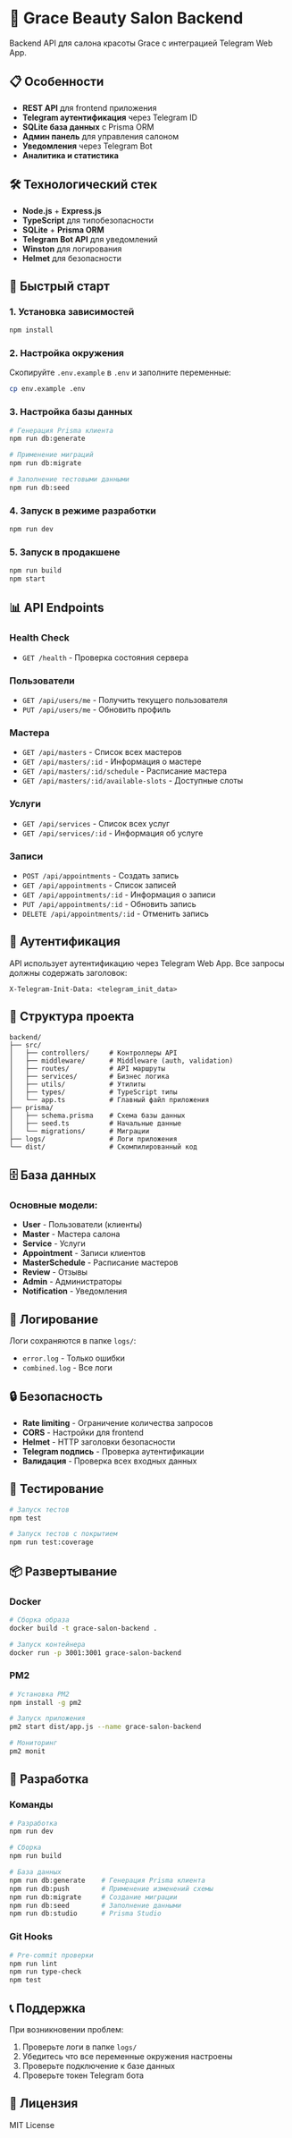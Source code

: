 # 🚀 Grace Beauty Salon Backend

Backend API для салона красоты Grace с интеграцией Telegram Web App.

## 📋 Особенности

- **REST API** для frontend приложения
- **Telegram аутентификация** через Telegram ID
- **SQLite база данных** с Prisma ORM
- **Админ панель** для управления салоном
- **Уведомления** через Telegram Bot
- **Аналитика и статистика**

## 🛠️ Технологический стек

- **Node.js** + **Express.js**
- **TypeScript** для типобезопасности
- **SQLite** + **Prisma ORM**
- **Telegram Bot API** для уведомлений
- **Winston** для логирования
- **Helmet** для безопасности

## 🚀 Быстрый старт

### 1. Установка зависимостей

```bash
npm install
```

### 2. Настройка окружения

Скопируйте `.env.example` в `.env` и заполните переменные:

```bash
cp env.example .env
```

### 3. Настройка базы данных

```bash
# Генерация Prisma клиента
npm run db:generate

# Применение миграций
npm run db:migrate

# Заполнение тестовыми данными
npm run db:seed
```

### 4. Запуск в режиме разработки

```bash
npm run dev
```

### 5. Запуск в продакшене

```bash
npm run build
npm start
```

## 📊 API Endpoints

### Health Check
- `GET /health` - Проверка состояния сервера

### Пользователи
- `GET /api/users/me` - Получить текущего пользователя
- `PUT /api/users/me` - Обновить профиль

### Мастера
- `GET /api/masters` - Список всех мастеров
- `GET /api/masters/:id` - Информация о мастере
- `GET /api/masters/:id/schedule` - Расписание мастера
- `GET /api/masters/:id/available-slots` - Доступные слоты

### Услуги
- `GET /api/services` - Список всех услуг
- `GET /api/services/:id` - Информация об услуге

### Записи
- `POST /api/appointments` - Создать запись
- `GET /api/appointments` - Список записей
- `GET /api/appointments/:id` - Информация о записи
- `PUT /api/appointments/:id` - Обновить запись
- `DELETE /api/appointments/:id` - Отменить запись

## 🔐 Аутентификация

API использует аутентификацию через Telegram Web App. Все запросы должны содержать заголовок:

```
X-Telegram-Init-Data: <telegram_init_data>
```

## 📁 Структура проекта

```
backend/
├── src/
│   ├── controllers/     # Контроллеры API
│   ├── middleware/      # Middleware (auth, validation)
│   ├── routes/          # API маршруты
│   ├── services/        # Бизнес логика
│   ├── utils/           # Утилиты
│   ├── types/           # TypeScript типы
│   └── app.ts           # Главный файл приложения
├── prisma/
│   ├── schema.prisma    # Схема базы данных
│   ├── seed.ts          # Начальные данные
│   └── migrations/      # Миграции
├── logs/                # Логи приложения
└── dist/                # Скомпилированный код
```

## 🗄️ База данных

### Основные модели:
- **User** - Пользователи (клиенты)
- **Master** - Мастера салона
- **Service** - Услуги
- **Appointment** - Записи клиентов
- **MasterSchedule** - Расписание мастеров
- **Review** - Отзывы
- **Admin** - Администраторы
- **Notification** - Уведомления

## 📝 Логирование

Логи сохраняются в папке `logs/`:
- `error.log` - Только ошибки
- `combined.log` - Все логи

## 🔒 Безопасность

- **Rate limiting** - Ограничение количества запросов
- **CORS** - Настройки для frontend
- **Helmet** - HTTP заголовки безопасности
- **Telegram подпись** - Проверка аутентификации
- **Валидация** - Проверка всех входных данных

## 🧪 Тестирование

```bash
# Запуск тестов
npm test

# Запуск тестов с покрытием
npm run test:coverage
```

## 📦 Развертывание

### Docker

```bash
# Сборка образа
docker build -t grace-salon-backend .

# Запуск контейнера
docker run -p 3001:3001 grace-salon-backend
```

### PM2

```bash
# Установка PM2
npm install -g pm2

# Запуск приложения
pm2 start dist/app.js --name grace-salon-backend

# Мониторинг
pm2 monit
```

## 🤝 Разработка

### Команды

```bash
# Разработка
npm run dev

# Сборка
npm run build

# База данных
npm run db:generate    # Генерация Prisma клиента
npm run db:push        # Применение изменений схемы
npm run db:migrate     # Создание миграции
npm run db:seed        # Заполнение данными
npm run db:studio      # Prisma Studio
```

### Git Hooks

```bash
# Pre-commit проверки
npm run lint
npm run type-check
npm test
```

## 📞 Поддержка

При возникновении проблем:

1. Проверьте логи в папке `logs/`
2. Убедитесь что все переменные окружения настроены
3. Проверьте подключение к базе данных
4. Проверьте токен Telegram бота

## 📄 Лицензия

MIT License



